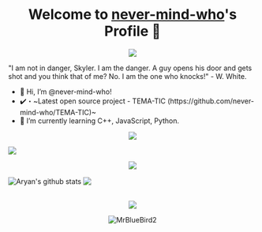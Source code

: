 <p align="center">
  <h1 align="center">Welcome to <a href="https://github.com/never-mind-who">never-mind-who</a>'s Profile 👋</h1>
</p>
<p align="center">
  <a align="center" href="https://github.com/DenverCoder1/readme-typing-svg"><img src="https://raw.githubusercontent.com/never-mind-who/read-me/main/images/never-mind-who.png"></a>
</p>
<p>"I am not in danger, Skyler. I am the danger. A guy opens his door and gets shot and you think that of me? No. I am the one who knocks!" - W. White.
</p>
<ul>
  <li>👋 Hi, I’m @never-mind-who!</li>
  <li>✔️・~Latest open source project - TEMA-TIC (https://github.com/never-mind-who/TEMA-TIC)~</li>
  <li>🌱 I’m currently learning C++, JavaScript, Python.</li>
</li>
</ul>


<p align="center">
  <a align="center"><img src="https://raw.githubusercontent.com/never-mind-who/read-me/main/images/POPULAR%20PROJECTS.png"></a>
</p>

<a href="https://github.com/never-mind-who/TEMA-TIC">
 
  <img align="center" src="https://github-readme-stats.vercel.app/api/pin/?theme=dark&username=never-mind-who&repo=TEMA-TIC" />
</a>    
<br>
<p align="center">
  <a align="center"><img src="https://raw.githubusercontent.com/never-mind-who/read-me/main/images/STATS.png"></a>
</p>


<a>
  <img align="center" src="https://github-readme-stats.vercel.app/api?username=never-mind-who&theme=dark&icon_color=fff&show_icons=true" alt="Aryan's github stats" />
</a>
<a>
  <img align="center" src="https://github-readme-stats.vercel.app/api/top-langs?username=never-mind-who&count_private=true&hide=procfile,css&theme=dark&border_color=fff&cache_seconds=1800&layout=compact&langs_count=10&show_icons=True&custom_title=Most Used Coding Languages"" />
</a>
<br />
<br />
<p align="center">
  <a align="center"><img src="https://raw.githubusercontent.com/never-mind-who/read-me/main/images/Discord.png"></a>
</p>
<p align="center">
  <img align="center" src="https://discord.c99.nl/widget/theme-3/307967196393504781.png" alt="MrBlueBird2" />
</p>

